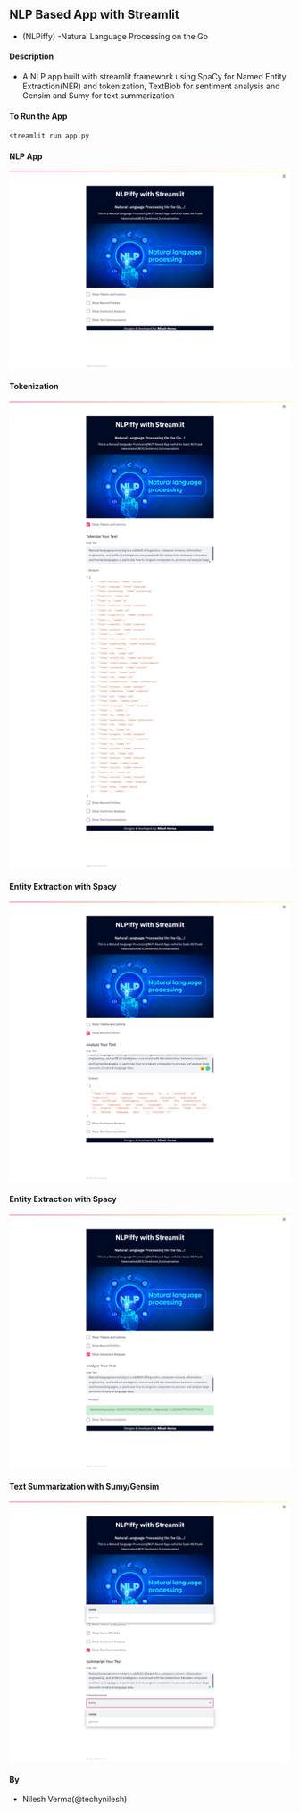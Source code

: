 ## NLP Based App with Streamlit
+ (NLPiffy) -Natural Language Processing on the Go

#### Description
+ A NLP app built with streamlit framework using SpaCy for Named Entity Extraction(NER) and tokenization, TextBlob for sentiment analysis and Gensim and Sumy for text summarization

#### To Run the App
```bash
streamlit run app.py
```

#### NLP App
![](images/image01.png)


#### Tokenization
![](images/image02.png)

#### Entity Extraction with Spacy
![](images/image03.png)

#### Entity Extraction with Spacy
![](images/image04.png)

#### Text Summarization with Sumy/Gensim
![](images/image05.png)


#### By
+ Nilesh Verma(@techynilesh)
